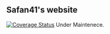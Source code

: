 ## Safan41's website
[![Coverage Status](https://coveralls.io/repos/github/safan41/safan41.github.io/badge.svg?branch=master)](https://coveralls.io/github/safan41/safan41.github.io?branch=master)
Under Maintenece.

